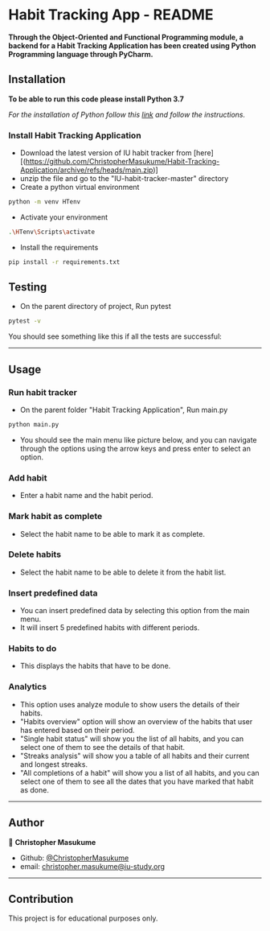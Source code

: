 Habit Tracking App - README
====================================================================================    
**Through the Object-Oriented and Functional Programming module, a backend for a Habit Tracking Application has been 
created using Python Programming language through PyCharm.**

## Installation
**To be able to run this code please install Python 3.7**

*For the installation of Python follow this [link](https://www.python.org/downloads/) and follow the instructions.*


### Install Habit Tracking Application

- Download the latest version of IU habit tracker from
[here][(https://github.com/ChristopherMasukume/Habit-Tracking-Application/archive/refs/heads/main.zip)]
- unzip the file and go to the "IU-habit-tracker-master" directory
- Create a python virtual environment

``` sh
python -m venv HTenv
```

- Activate your environment

``` sh
.\HTenv\Scripts\activate
```

- Install the requirements

``` sh
pip install -r requirements.txt
```

## Testing

- On the parent directory of project, Run pytest

``` sh
pytest -v
```

You should see something like this if all the tests are successful:


---
## Usage

### Run habit tracker

- On the parent folder "Habit Tracking Application", Run main.py

``` sh
python main.py
```

- You should see the main menu like picture below, and you can navigate through the options using the arrow keys and press enter to select an option.



 
### Add habit
- Enter a habit name and the habit period.


### Mark habit as complete
- Select the habit name to be able to mark it as complete.


### Delete habits
- Select the habit name to be able to delete it from the habit list.


### Insert predefined data
- You can insert predefined data by selecting this option from the main menu.
- It will insert 5 predefined habits with different periods.


### Habits to do
- This displays the habits that have to be done.


### Analytics
- This option uses analyze module to show users the details of their habits.
- "Habits overview" option will show an overview of the habits that user has entered based on their period.
- "Single habit status" will show you the list of all habits, and you can select one of them to see the details of that habit.
- "Streaks analysis" will show you a table of all habits and their current and longest streaks.
- "All completions of a habit" will show you a list of all habits, and you can select one of them to see all the dates that you have marked that habit as done.

---

## Author

👤 **Christopher Masukume**

* Github: [@ChristopherMasukume](https://github.com/ChristopherMasukume)
* email: christopher.masukume@iu-study.org 

---
## Contribution
This project is for educational purposes only.
